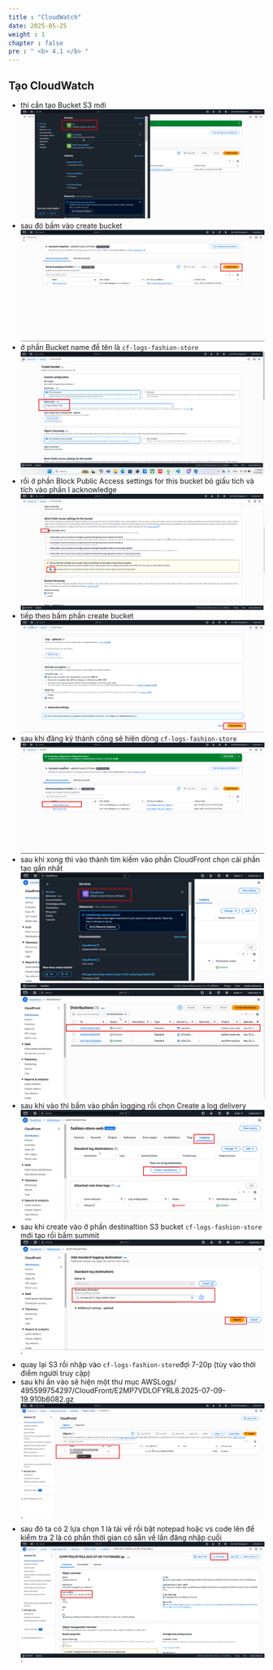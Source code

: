 ```yaml
---
title : "CloudWatch"
date: 2025-05-25 
weight : 1 
chapter : false
pre : " <b> 4.1 </b> "
---
```


##  Tạo CloudWatch 
- thì cần tạo Bucket S3 mới 
![CloudWatch](/images/4.S3/01-code.png)
- sau đó bấm vào create bucket
![CloudWatch](/images/4.S3/02-code.png)
- ở phần Bucket name để tên là ```cf-logs-fashion-store```
![CloudWatch](/images/4.S3/03-code.png)
- rồi ở phần Block Public Access settings for this bucket bỏ giấu tích và tích vào phần I acknowledge 
![CloudWatch](/images/4.S3/04-code.png)
- tiếp theo bấm phần create bucket 
![CloudWatch](/images/4.S3/05-code.png)
- sau khi đăng ký thành công sẽ hiện dòng ```cf-logs-fashion-store```
![CloudWatch](/images/4.S3/06-code.png)
- sau khi xong thì vào thành tìm kiếm vào phần CloudFront chọn cái phần tạo gần nhất
![CloudWatch](/images/4.S3/07-code.png)
![CloudWatch](/images/4.S3/08-code.png)
- sau khi vào thì bấm vào phần logging rồi chọn Create a log delivery
![CloudWatch](/images/4.S3/09-code.png)
- sau khi create vào ở phần destinaltion S3 bucket ```cf-logs-fashion-store``` mới tạo rồi bấm summit
![CloudWatch](/images/4.S3/10-code.png)`
- quay lại S3 rồi nhập vào ```cf-logs-fashion-store```đợi 7-20p (tùy vào thời điểm người truy cập)
- sau khi ấn vào sẽ hiện một thư mục AWSLogs/ 495599754297/CloudFront/E2MP7VDLOFYRL8.2025-07-09-19.910b6082.gz
![CloudWatch](/images/4.S3/11-code.png)`
- sau đó ta có 2 lựa chọn 1 là tải về rồi bật notepad hoặc vs code lên để kiểm tra 2 là có phần thời gian có sẵn về lần đăng nhập cuối                 
![CloudWatch](/images/4.S3/13-code.png)`